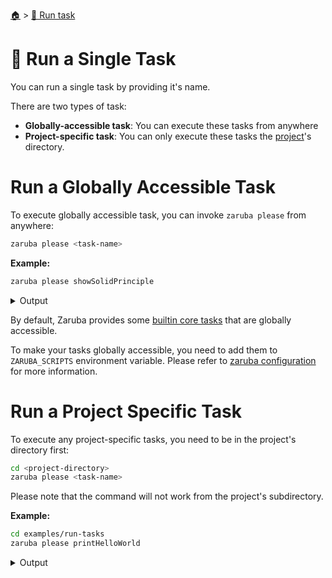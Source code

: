 <!--startTocHeader-->
[🏠](../README.md) > [🏃 Run task](README.md)
# 🍺 Run a Single Task
<!--endTocHeader-->

You can run a single task by providing it's name.

There are two types of task:

* __Globally-accessible task__: You can execute these tasks from anywhere
* __Project-specific task__: You can only execute these tasks the [project](../core-concepts/project/README.md)'s directory.

# Run a Globally Accessible Task

To execute globally accessible task, you can invoke `zaruba please` from anywhere:

```bash
zaruba please <task-name>
```

__Example:__

<!--startCode-->
```bash
zaruba please showSolidPrinciple
```
 
<details>
<summary>Output</summary>
 
```````
💀 🔎 Job Starting...
         Elapsed Time: 1.857µs
         Current Time: 19:07:57
💀 🏁 Running 🦉 showSolidPrinciple runner (Attempt 1 of 3) on /home/gofrendi/zaruba/docs
💀    🚀 🦉 showSolidPrinciple    S  Single Responsibility Principle 
💀    🚀 🦉 showSolidPrinciple    O  Open/Closed Principle 
💀    🚀 🦉 showSolidPrinciple    L  Liskov's Substitution Principle 
💀    🚀 🦉 showSolidPrinciple    I  Interface Segregation Principle 
💀    🚀 🦉 showSolidPrinciple    D  Dependency Inversion Principle 
💀 🎉 Successfully running 🦉 showSolidPrinciple runner (Attempt 1 of 3)
💀 🔎 Job Running...
         Elapsed Time: 8.389428ms
         Current Time: 19:07:57
💀 🎉 🎉🎉🎉🎉🎉🎉🎉🎉🎉🎉🎉
💀 🎉 Job Complete!!! 🎉🎉🎉
💀 🔥 Terminating
💀 🔎 Job Ended...
         Elapsed Time: 311.730098ms
         Current Time: 19:07:58
zaruba please showSolidPrinciple
```````
</details>
<!--endCode-->

 By default, Zaruba provides some [builtin core tasks](../core-tasks/README.md) that are globally accessible.
 
 To make your tasks globally accessible, you need to add them to `ZARUBA_SCRIPTS` environment variable. Please refer to [zaruba configuration](../configuration.md) for more information.

# Run a Project Specific Task

To execute any project-specific tasks, you need to be in the project's directory first:

```bash
cd <project-directory>
zaruba please <task-name>
```

Please note that the command will not work from the project's subdirectory.

__Example:__

<!--startCode-->
```bash
cd examples/run-tasks
zaruba please printHelloWorld
```
 
<details>
<summary>Output</summary>
 
```````
💀 🔎 Job Starting...
         Elapsed Time: 1.251µs
         Current Time: 19:07:58
💀 🏁 Running 🍎 printHelloWorld runner (Attempt 1 of 3) on /home/gofrendi/zaruba/docs/examples/run-tasks
💀    🚀 🍎 printHelloWorld      hello world
💀 🎉 Successfully running 🍎 printHelloWorld runner (Attempt 1 of 3)
💀 🔎 Job Running...
         Elapsed Time: 1.675986ms
         Current Time: 19:07:58
💀 🎉 🎉🎉🎉🎉🎉🎉🎉🎉🎉🎉🎉
💀 🎉 Job Complete!!! 🎉🎉🎉
💀 🔥 Terminating
💀 🔎 Job Ended...
         Elapsed Time: 405.300477ms
         Current Time: 19:07:58
zaruba please printHelloWorld
```````
</details>
<!--endCode-->


<!--startTocSubTopic-->
<!--endTocSubTopic-->